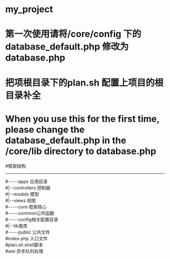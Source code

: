 # my_project
# 第一次使用请将/core/config 下的 database_default.php 修改为 database.php<br />
# 把项根目录下的plan.sh 配置上项目的根目录补全<br />
# When you use this for the first time, please change the database_default.php in the /core/lib directory to database.php

#框架结构<hr />
#-----apps 应用目录<br />
#|--controllers 控制器<br />
#|--models 模型<br />
#|--views 视图<br />
#-----core 框架核心<br />
#-----common公共函数<br />
#-----config相关配置目录<br />
#|--lib类库<br />
#-----public 公共文件<br />
#index.php 入口文件<br />
#plan.sh shell脚本<br />
#wei 异步队列处理
